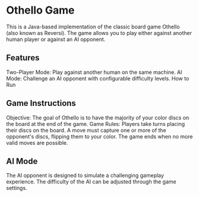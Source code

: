 # Othello Game

This is a Java-based implementation of the classic board game Othello (also known as Reversi). The game allows you to play either against another human player or against an AI opponent.

## Features

Two-Player Mode: Play against another human on the same machine.
AI Mode: Challenge an AI opponent with configurable difficulty levels.
How to Run

## Game Instructions

Objective: The goal of Othello is to have the majority of your color discs on the board at the end of the game.
Game Rules: Players take turns placing their discs on the board. A move must capture one or more of the opponent's discs, flipping them to your color. The game ends when no more valid moves are possible.

## AI Mode
The AI opponent is designed to simulate a challenging gameplay experience.
The difficulty of the AI can be adjusted through the game settings.
